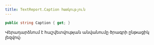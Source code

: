 ```yaml
---
title: TextReport.Caption հատկություն
---
```


```c#
public string Caption { get; }
```

Վերադարձնում է հաշվետվության անվանումը ծրագրի ընթացիկ լեզվով։
